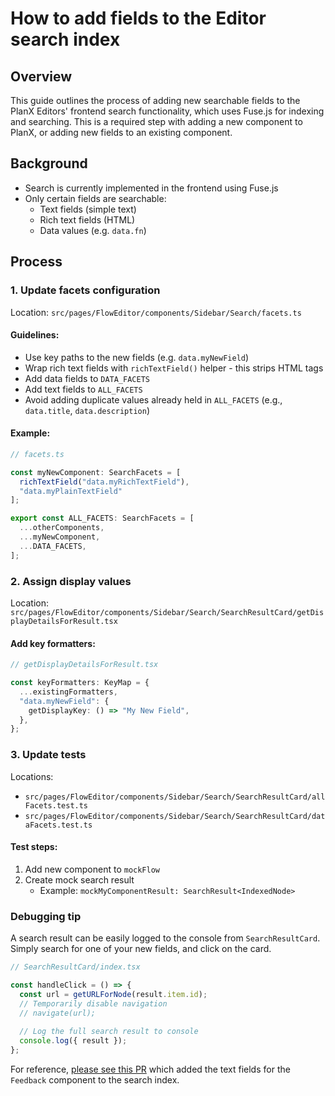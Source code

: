 # How to add fields to the Editor search index

## Overview

This guide outlines the process of adding new searchable fields to the PlanX Editors' frontend search functionality, which uses Fuse.js for indexing and searching. This is a required step with adding a new component to PlanX, or adding new fields to an existing component.

## Background

- Search is currently implemented in the frontend using Fuse.js
- Only certain fields are searchable:
  - Text fields (simple text)
  - Rich text fields (HTML)
  - Data values (e.g. `data.fn`)

## Process

### 1. Update facets configuration

Location: `src/pages/FlowEditor/components/Sidebar/Search/facets.ts`

#### Guidelines:
- Use key paths to the new fields (e.g. `data.myNewField`)
- Wrap rich text fields with `richTextField()` helper - this strips HTML tags
- Add data fields to `DATA_FACETS`
- Add text fields to `ALL_FACETS`
- Avoid adding duplicate values already held in `ALL_FACETS` (e.g., `data.title`, `data.description`)

#### Example:

```ts
// facets.ts

const myNewComponent: SearchFacets = [
  richTextField("data.myRichTextField"),
  "data.myPlainTextField"
];

export const ALL_FACETS: SearchFacets = [
  ...otherComponents,
  ...myNewComponent,
  ...DATA_FACETS,
];
```

### 2. Assign display values

Location: `src/pages/FlowEditor/components/Sidebar/Search/SearchResultCard/getDisplayDetailsForResult.tsx`

#### Add key formatters:

```ts
// getDisplayDetailsForResult.tsx

const keyFormatters: KeyMap = {
  ...existingFormatters,
  "data.myNewField": {
    getDisplayKey: () => "My New Field",
  },
};
```

### 3. Update tests

Locations: 
- `src/pages/FlowEditor/components/Sidebar/Search/SearchResultCard/allFacets.test.ts`
- `src/pages/FlowEditor/components/Sidebar/Search/SearchResultCard/dataFacets.test.ts`

#### Test steps:
1. Add new component to `mockFlow`
2. Create mock search result 
   - Example: `mockMyComponentResult: SearchResult<IndexedNode>`

### Debugging tip

A search result can be easily logged to the console from `SearchResultCard`. Simply search for one of your new fields, and click on the card.

```ts
// SearchResultCard/index.tsx

const handleClick = () => {
  const url = getURLForNode(result.item.id);
  // Temporarily disable navigation
  // navigate(url);
  
  // Log the full search result to console
  console.log({ result });
};
```

For reference, [please see this PR](https://github.com/theopensystemslab/planx-new/pull/4015) which added the text fields for the `Feedback` component to the search index.